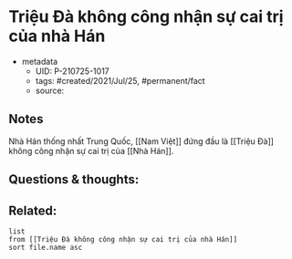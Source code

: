 ---
---

# Triệu Đà không công nhận sự cai trị của nhà Hán

- metadata
	- UID: P-210725-1017
	- tags: #created/2021/Jul/25, #permanent/fact 
	- source: 

## Notes
Nhà Hán thống nhất Trung Quốc, [[Nam Việt]] đứng đầu là [[Triệu Đà]] không công nhận sự cai trị của [[Nhà Hán]].

## Questions & thoughts:

## Related:
```dataview
list
from [[Triệu Đà không công nhận sự cai trị của nhà Hán]]
sort file.name asc
```
